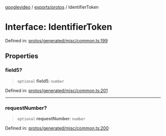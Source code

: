 [googlevideo](../../../README.md) / [exports/protos](../README.md) / IdentifierToken

# Interface: IdentifierToken

Defined in: [protos/generated/misc/common.ts:199](https://github.com/LuanRT/googlevideo/blob/5b84100979befab767d819a9606dde964d469341/protos/generated/misc/common.ts#L199)

## Properties

### field5?

> `optional` **field5**: `number`

Defined in: [protos/generated/misc/common.ts:201](https://github.com/LuanRT/googlevideo/blob/5b84100979befab767d819a9606dde964d469341/protos/generated/misc/common.ts#L201)

***

### requestNumber?

> `optional` **requestNumber**: `number`

Defined in: [protos/generated/misc/common.ts:200](https://github.com/LuanRT/googlevideo/blob/5b84100979befab767d819a9606dde964d469341/protos/generated/misc/common.ts#L200)
